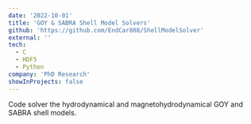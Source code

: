 ```yaml
---
date: '2022-10-01'
title: 'GOY & SABRA Shell Model Solvers'
github: 'https://github.com/EndCar808/ShellModelSolver'
external: ''
tech:
  - C
  - HDF5
  - Python
company: 'PhD Research'
showInProjects: false
---
```


Code solver the hydrodynamical and magnetohydrodynamical GOY and SABRA shell models.
